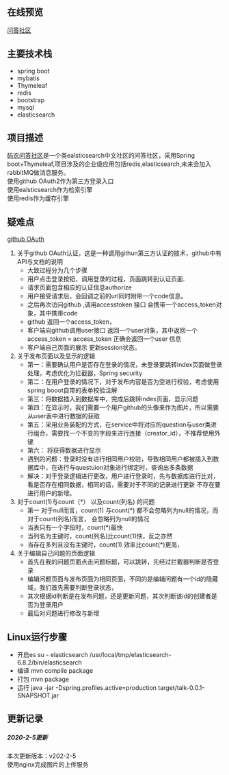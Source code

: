 ## 在线预览
[问答社区](http://121.36.26.52:8080/index)

## 主要技术栈
- spring boot
- mybatis
- Thymeleaf
- redis
- bootstrap
- mysql
- elasticsearch
 
 ## 项目描述
 [码农问答社区](http://121.36.26.52:8080/index)是一个类ealsticsearch中文社区的问答社区，采用Spring boot+Thymeleaf,项目涉及的企业级应用包括redis,elasticsearch,未来会加入rabbitMQ做消息服务。  
 使用github OAuth2作为第三方登录入口  
 使用ealsticsearch作为检索引擎  
 使用redis作为缓存引擎
 
## 疑难点
   [github OAuth](https://developer.github.com/apps/building-oauth-apps/authorizing-oauth-apps/)
   1. 关于github OAuth认证，这是一种调用githun第三方认证的技术，github中有API与文档的说明
         - 大致过程分为几个步骤
         - 用户点击登录按钮，调用登录的过程，页面跳转到认证页面.
         - 请求页面包含相应的认证信息authorize
         - 用户接受请求后，会回调之前的url同时附带一个code信息。
         - 之后再次访问github ,调用accesstoken 接口 会携带一个access_token对象，其中携带code
         - github 返回一个access_token，
         - 客户端向github调用user接口 返回一个user对象，其中返回一个access_token
         = access_token 正确会返回一个user 信息
         - 客户端自己页面的展示  更新session状态。
   2. 关于发布页面以及显示的逻辑
       - 第一：需要确认用户是否存在登录的情况，未登录要跳转index页面做登录处理，考虑优化为拦截器，Spring security
       -  第二：在用户登录的情况下，对于发布内容是否为空进行校验，考虑使用spring booot自带的表单校验注解
       - 第三：将数据插入到数据库中，完成后跳转index页面，显示问题
       -  第四：在显示时，我们需要一个用户github的头像来作为图片，所以需要从user表中进行数据的获取
       -  第五：采用业务装配的方式，在service中将对应的question与user类进行组合，需要找一个不变的字段来进行连接（creator_id），不推荐使用外键
       -  第六： 将获得数据进行显示
       - 遇到的问题：登录时没有进行相同用户校验，导致相同用户都被插入到数据库中，在进行与questuion对象进行绑定时，查询出多条数据
       - 解决：对于登录逻辑进行更改，用户进行登录时，先与数据库进行比对，看是否存在相同数据，相同的话，需要对于不同的记录进行更新
       不存在要进行用户的新增。
   3.  对于count(1)与count（*） 以及count(列名) 的问题
        -  第一 对于null而言，count(1) 与count(*) 都不会忽略列为null的情况，而对于count(列名)而言，
        会忽略列为null的情况    
        - 当表只有一个字段时，count(*)最快 
        - 当列名为主键时，count(列名)比count(1)快，反之亦然
        - 当存在多列且没有主键时，count(1) 效率比count(*)更高，
   4. 关于编辑自己问题的页面逻辑 
       -  首先在我的问题页面点击问题标题，可以跳转，先经过拦截器判断是否登录
       -  编辑问题页面与发布页面为相同页面，不同的是编辑问题有一个id的隐藏域，我们首先需要判断登录状态，
       -  其次根据id判断是在发布问题，还是更新问题，其次判断该id的创建者是否为登录用户
       -  最后对问题进行修改与新增
  
## Linux运行步骤
- 开启es  su - elasticsearch /usr/local/tmp/elasticsearch-6.8.2/bin/elasticsearch
- 编译 mvn compile package
- 打包 mvn package
- 运行 java -jar -Dspring.profiles.active=production target/talk-0.0.1-SNAPSHOT.jar    
## 更新记录   
##### 2020-2-5更新
本次更新版本：v202-2-5  
  使用nginx完成图片的上传服务
               
 
            
        